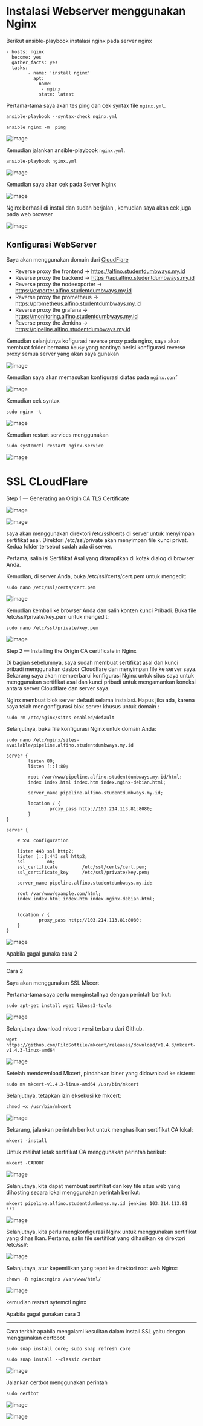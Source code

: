 # Instalasi Webserver menggunakan Nginx

Berikut ansible-playbook instalasi nginx pada server nginx

```
- hosts: nginx
  become: yes
  gather_facts: yes
  tasks:
        - name: 'install nginx'
          apt: 
            name:
             - nginx
            state: latest
 ```
 
Pertama-tama saya akan tes ping dan cek syntax file `nginx.yml`.
 
```
ansible-playbook --syntax-check nginx.yml 
```
 
```
ansible nginx -m  ping
```
 
![image](https://user-images.githubusercontent.com/106061407/176121499-b08ff57e-7867-48a7-80ca-3fabc3c1fd0e.png)

Kemudian jalankan ansible-playbook `nginx.yml`.

```
ansible-playbook nginx.yml
```

![image](https://user-images.githubusercontent.com/106061407/176124472-25cae9e9-64a6-420c-b6e0-6a6f09ff3e9c.png)

Kemudian saya akan cek pada Server Nginx

![image](https://user-images.githubusercontent.com/106061407/176124651-e1508c8a-6f73-49f4-b8e9-9513207dc7dc.png)

Nginx berhasil di install dan sudah berjalan , kemudian saya akan cek juga pada web browser

![image](https://user-images.githubusercontent.com/106061407/176124902-c9f23418-19b5-444e-8b45-a5a7b6a91e70.png)

## Konfigurasi WebServer

Saya akan menggunakan domain dari [CloudFlare](https://dash.cloudflare.com/)

- Reverse proxy the frontend -> https://alfino.studentdumbways.my.id
- Reverse proxy the backend -> https://api.alfino.studentdumbways.my.id
- Reverse proxy the nodeexporter -> https://exporter.alfino.studentdumbways.my.id
- Reverse proxy the prometheus -> https://prometheus.alfino.studentdumbways.my.id
- Reverse proxy the grafana -> https://monitoring.alfino.studentdumbways.my.id
- Reverse proxy the Jenkins -> https://pipeline.alfino.studentdumbways.my.id

Kemudian selanjutnya kofigurasi reverse proxy pada nginx, saya akan membuat folder bernama `housy` yang nantinya berisi konfigurasi reverse proxy semua server yang akan saya gunakan

![image](https://user-images.githubusercontent.com/106061407/176133314-3e003952-6f1f-4c32-9d23-6dcab726432d.png)

Kemudian saya akan memasukan konfigurasi diatas pada `nginx.conf`

![image](https://user-images.githubusercontent.com/106061407/176134065-932999c8-cced-4f0e-9a62-94c3b189b851.png)

Kemudian cek syntax 

```
sudo nginx -t
```
![image](https://user-images.githubusercontent.com/106061407/176134219-0077dfa8-574a-49ac-97eb-640185458f0f.png)

Kemudian restart services menggunakan

```
sudo systemctl restart nginx.service
```

![image](https://user-images.githubusercontent.com/106061407/176140728-410d184e-c027-4ad5-8be4-11c17e5bb678.png)


# SSL CLoudFlare

Step 1 — Generating an Origin CA TLS Certificate

![image](https://user-images.githubusercontent.com/106061407/176168383-2019d4d8-e8c8-4c76-b683-ec252816a5e7.png)

![image](https://user-images.githubusercontent.com/106061407/176168433-59f7fd54-f9c8-4da0-88ea-38e981d0fff6.png)

saya akan menggunakan direktori /etc/ssl/certs di server untuk menyimpan sertifikat asal. Direktori /etc/ssl/private akan menyimpan file kunci privat. Kedua folder tersebut sudah ada di server.

Pertama, salin isi Sertifikat Asal yang ditampilkan di kotak dialog di browser Anda.

Kemudian, di server Anda, buka /etc/ssl/certs/cert.pem untuk mengedit:

```
sudo nano /etc/ssl/certs/cert.pem
```

![image](https://user-images.githubusercontent.com/106061407/176179383-a9e8f503-c8a7-44fe-90a0-3d325bb31e28.png)

Kemudian kembali ke browser Anda dan salin konten kunci Pribadi. Buka file /etc/ssl/private/key.pem untuk mengedit:

```
sudo nano /etc/ssl/private/key.pem
```
![image](https://user-images.githubusercontent.com/106061407/176179620-f5b61f2a-e8d1-4b32-bb17-ea2a9c844726.png)


Step 2 — Installing the Origin CA certificate in Nginx

Di bagian sebelumnya, saya sudah membuat sertifikat asal dan kunci pribadi menggunakan dasbor Cloudlfare dan menyimpan file ke server saya. Sekarang saya akan memperbarui konfigurasi Nginx untuk situs saya untuk menggunakan sertifikat asal dan kunci pribadi untuk mengamankan koneksi antara server Cloudflare dan server saya.

Nginx membuat blok server default selama instalasi. Hapus jika ada, karena saya telah mengonfigurasi blok server khusus untuk domain :

```
sudo rm /etc/nginx/sites-enabled/default
```

Selanjutnya, buka file konfigurasi Nginx untuk domain Anda:

```
sudo nano /etc/nginx/sites-available/pipeline.alfino.studentdumbways.my.id
```


```
server {
        listen 80;
        listen [::]:80;

        root /var/www/pipeline.alfino.studentdumbways.my.id/html;
        index index.html index.htm index.nginx-debian.html;
 
        server_name pipeline.alfino.studentdumbways.my.id;
 
        location / {
                proxy_pass http://103.214.113.81:8080;
        }
}

```

```
server {

    # SSL configuration

    listen 443 ssl http2;
    listen [::]:443 ssl http2;
    ssl        on;
    ssl_certificate         /etc/ssl/certs/cert.pem;
    ssl_certificate_key     /etc/ssl/private/key.pem;

    server_name pipeline.alfino.studentdumbways.my.id;

    root /var/www/example.com/html;
    index index.html index.htm index.nginx-debian.html;


    location / {
            proxy_pass http://103.214.113.81:8080;
    }
}
```

![image](https://user-images.githubusercontent.com/106061407/176396354-d9602ac2-530e-40d4-9bfd-f17262e54bce.png)

Apabila gagal gunaka cara 2

-----------------------------------------------

Cara 2

Saya akan menggunakan SSL Mkcert 

Pertama-tama saya perlu menginstallnya dengan perintah berikut:

```
sudo apt-get install wget libnss3-tools
```

![image](https://user-images.githubusercontent.com/106061407/176401169-35a20eb0-1340-4b47-8960-e85ec1e94371.png)

Selanjutnya download mkcert versi terbaru dari Github.

```
wget https://github.com/FiloSottile/mkcert/releases/download/v1.4.3/mkcert-v1.4.3-linux-amd64
```

![image](https://user-images.githubusercontent.com/106061407/176401373-af7175f7-106b-4d32-98e9-3d912d4c99ff.png)

Setelah mendownload Mkcert, pindahkan biner yang didownload ke sistem:

```
sudo mv mkcert-v1.4.3-linux-amd64 /usr/bin/mkcert
```

Selanjutnya, tetapkan izin eksekusi ke mkcert:

```
chmod +x /usr/bin/mkcert
```

![image](https://user-images.githubusercontent.com/106061407/176401653-671be097-4908-445a-852f-70c1b9227a0b.png)


Sekarang, jalankan perintah berikut untuk menghasilkan sertifikat CA lokal:

```
mkcert -install
```

Untuk melihat letak sertifikat CA menggunakan perintah berikut:

```
mkcert -CAROOT
```

![image](https://user-images.githubusercontent.com/106061407/176401945-f5f78123-ec83-49de-8623-3b5739a77376.png)

Selanjutnya, kita dapat membuat sertifikat dan key file situs web yang dihosting secara lokal menggunakan perintah berikut:

```
mkcert pipeline.alfino.studentdumbways.my.id jenkins 103.214.113.81 ::1
```

![image](https://user-images.githubusercontent.com/106061407/176404146-fb052853-07ac-417e-9cf5-f8ee1ae88288.png)

Selanjutnya, kita perlu mengkonfigurasi Nginx untuk menggunakan sertifikat yang dihasilkan. Pertama, salin file sertifikat yang dihasilkan ke direktori /etc/ssl/:

![image](https://user-images.githubusercontent.com/106061407/176404624-7fe5385e-42ad-4ff3-946a-7881f8d19dc6.png)

Selanjutnya, atur kepemilikan yang tepat ke direktori root web Nginx:

```
chown -R nginx:nginx /var/www/html/
```



![image](https://user-images.githubusercontent.com/106061407/176405634-511f5f47-d97b-4bef-a8ab-dd302529389f.png)



kemudian restart sytemctl nginx

Apabila gagal gunakan cara 3

-----------------------------------

Cara terkhir apabila mengalami kesulitan dalam install SSL yaitu dengan menggunakan certbbot

```
sudo snap install core; sudo snap refresh core
```

```
sudo snap install --classic certbot
```

![image](https://user-images.githubusercontent.com/106061407/176415654-c5ef00b8-6213-4c89-aa9f-ebad8431da7d.png)

Jalankan certbot menggunakan perintah

```
sudo certbot
```

![image](https://user-images.githubusercontent.com/106061407/176415915-03d92723-657c-4a52-9402-36b3ed9338dc.png)

![image](https://user-images.githubusercontent.com/106061407/176416944-7ccd721d-1561-4eca-9068-f94f9d07a72e.png)


